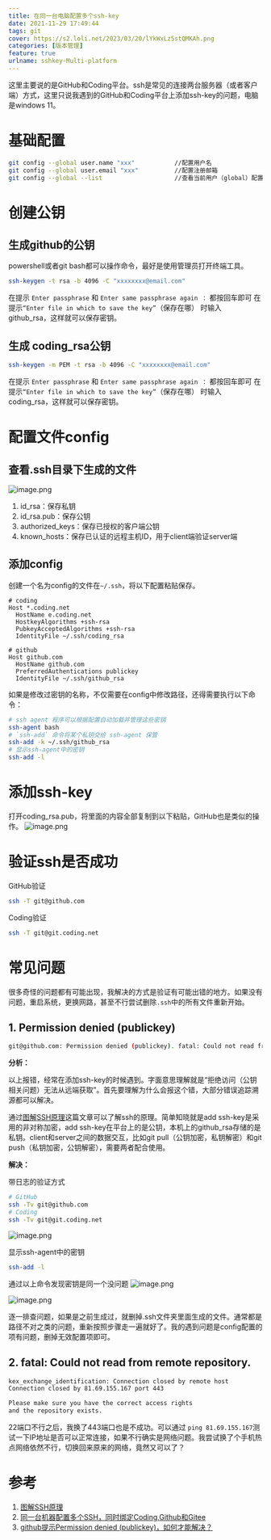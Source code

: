 ```yaml
---
title: 在同一台电脑配置多个ssh-key
date: 2021-11-29 17:49:44
tags: git
cover: https://s2.loli.net/2023/03/20/lYkWxLz5stQMKAh.png
categories: [版本管理]
feature: true
urlname: sshkey-Multi-platform
---
```


这里主要说的是GitHub和Coding平台。ssh是常见的连接两台服务器（或者客户端）方式，这里只说我遇到的GitHub和Coding平台上添加ssh-key的问题，电脑是windows 11。

# 基础配置
```sh
git config --global user.name "xxx"           //配置用户名
git config --global user.email "xxx"          //配置注册邮箱
git config --global --list                    //查看当前用户（global）配置
```

# 创建公钥

## 生成github的公钥
powershell或者git bash都可以操作命令，最好是使用管理员打开终端工具。
```sh
ssh-keygen -t rsa -b 4096 -C "xxxxxxxx@email.com"
```
在提示 `Enter passphrase` 和 `Enter same passphrase again ：` 都按回车即可
在提示`“Enter file in which to save the key”`（保存在哪） 时输入 github_rsa，这样就可以保存密钥。

## 生成 coding_rsa公钥
```sh
ssh-keygen -m PEM -t rsa -b 4096 -C "xxxxxxxx@email.com"
```
在提示 `Enter passphrase` 和 `Enter same passphrase again ：` 都按回车即可
在提示`“Enter file in which to save the key”`（保存在哪） 时输入 coding_rsa，这样就可以保存密钥。

# 配置文件config
## 查看.ssh目录下生成的文件
![image.png](https://s2.loli.net/2023/03/20/jWvGTAKIX5VhQFt.png)
1. id_rsa：保存私钥
2. id_rsa.pub：保存公钥
3. authorized_keys：保存已授权的客户端公钥
4. known_hosts：保存已认证的远程主机ID，用于client端验证server端
    
## 添加config
创建一个名为config的文件在`~/.ssh`，将以下配置粘贴保存。

```
# coding
Host *.coding.net
  HostName e.coding.net
  HostkeyAlgorithms +ssh-rsa
  PubkeyAcceptedAlgorithms +ssh-rsa
  IdentityFile ~/.ssh/coding_rsa

# github
Host github.com
  HostName github.com
  PreferredAuthentications publickey
  IdentityFile ~/.ssh/github_rsa
```

如果是修改过密钥的名称，不仅需要在config中修改路径，还得需要执行以下命令：
```sh
# ssh agent 程序可以根据配置自动加载并管理这些密钥
ssh-agent bash
# `ssh-add` 命令将某个私钥交给 ssh-agent 保管
ssh-add -k ~/.ssh/github_rsa
# 显示ssh-agent中的密钥
ssh-add -l
```

# 添加ssh-key
打开coding_rsa.pub，将里面的内容全部复制到以下粘贴，GitHub也是类似的操作。
![image.png](https://s2.loli.net/2023/03/20/ZmbwQG2rSOtyLAU.png)

# 验证ssh是否成功
GitHub验证
```sh
ssh -T git@github.com
```

Coding验证
```sh
ssh -T git@git.coding.net
```


# 常见问题
很多奇怪的问题都有可能出现，我解决的方式是验证有可能出错的地方。如果没有问题，重启系统，更换网路，甚至不行尝试删除`.ssh`中的所有文件重新开始。

## 1. Permission denied (publickey)
```sh
git@github.com: Permission denied (publickey). fatal: Could not read from remote
```
**分析：** 

以上报错，经常在添加ssh-key的时候遇到。字面意思理解就是“拒绝访问（公钥相关问题）无法从远端获取”。首先要理解为什么会报这个错，大部分错误追踪溯源都可以解决。

通过[图解SSH原理](https://www.jianshu.com/p/33461b619d53)这篇文章可以了解ssh的原理。简单知晓就是add ssh-key是采用的非对称加密，add ssh-key在平台上的是公钥，本机上的github_rsa存储的是私钥。client和server之间的数据交互，比如git pull（公钥加密，私钥解密）和git push（私钥加密，公钥解密），需要两者配合使用。

**解决：** 

带日志的验证方式
```sh
# GitHub
ssh -Tv git@github.com
# Coding
ssh -Tv git@git.coding.net
```

![image.png](https://s2.loli.net/2023/03/20/mPH1VLxQZ2G74od.png)

显示ssh-agent中的密钥
```sh
ssh-add -l
```

通过以上命令发现密钥是同一个没问题
![image.png](https://s2.loli.net/2023/03/20/SpmtWeyrRxYqi8D.png)

![image.png](https://s2.loli.net/2023/03/20/71ulCYPaTAGc8No.png)

逐一排查问题，如果是之前生成过，就删掉.ssh文件夹里面生成的文件。通常都是路径不对之类的问题，重新按照步骤走一遍就好了。我的遇到问题是config配置的项有问题，删掉无效配置项即可。
    
## 2. fatal: Could not read from remote repository.

```sh
kex_exchange_identification: Connection closed by remote host
Connection closed by 81.69.155.167 port 443

Please make sure you have the correct access rights
and the repository exists.
```

22端口不行之后，我换了443端口也是不成功。可以通过 `ping 81.69.155.167`测试一下IP地址是否可以正常连接，如果不行确实是网络问题。我尝试换了个手机热点网络依然不行，切换回来原来的网络，竟然又可以了？

    
# 参考
1. [图解SSH原理](https://www.jianshu.com/p/33461b619d53)
2. [同一台机器配置多个SSH，同时绑定Coding,Github和Gitee](https://blog.csdn.net/Mr__Shen/article/details/105346707)
3. [github提示Permission denied (publickey)，如何才能解决？](https://www.zhihu.com/question/21402411?utm_source=wechat_session)
